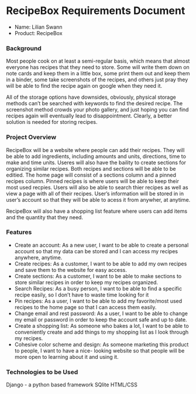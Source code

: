 # RecipeBox Requirements Document

- Name: Lilian Swann
- Product: RecipeBox

### Background
Most people cook on at least a semi-regular basis, which means that almost everyone has recipes that they
need to store. Some will write them down on note cards and keep them in a little box, some print them out
and keep them in a binder, some take screenshots of the recipes, and others just pray they will be able to
find the recipe again on google when they need it. 

All of the storage options have downsides, obviously, physical storage methods can’t be searched with
keywords to find the desired recipe. The screenshot method crowds your photo gallery, and just hoping you
can find recipes again will eventually lead to disappointment. Clearly, a better solution is needed for
storing recipes. 


### Project Overview
RecipeBox will be a website where people can add their recipes. They will be able to add ingredients,
including amounts and units, directions, time to make and time units. Useres will also have the baility to
create sections for organizing similar recipes. Both recipes and sections will be able to be editied. The
home page will consist of a sections column and a pinned recipes column. Pinned recipes is where users
will be able to keep their most used recpies. Users will also be able to search thier recipes as well as
view a page with all of their recipes. User’s information will be stored in in user’s account so that they
will be able to acess it from anywher, at anytime.

RecipeBox will also have a shopping list feature where users can add items and the quantity that they
need.

### Features 
- Create an account: As a new user, I want to be able to create a personal account so that my data can be
stored and I can access my recipes anywhere, anytime.
- Create recipes: As a customer, I want to be able to add my own recipes and save them to the website for
easy access.
- Create sections: As a customer, I want to be able to make sections to store similar recipes in order to
keep my recipes organized. 
- Search Recipes: As a busy person, I want to be able to find a specific recipe easily, so I don’t have to
waste time looking for it
- Pin recipes: As a user, I want to be able to add my favorite/most used recipes to the home page so that
I can access them easily.
- Change email and rest password: As a user, I want to be able to change my email or password in order to
keep the account safe and up to date.
- Create a shopping list: As someone who bakes a lot, I want to be able to conveniently create and add
things to my shopping list as I look through my recipes. 
- Cohesive color scheme and design: As someone marketing this product to people, I want to have a nice-
looking website so that people will be more open to learning about it and using it. 


### Technologies to be Used
Django - a python based framework
SQlite
HTML/CSS
